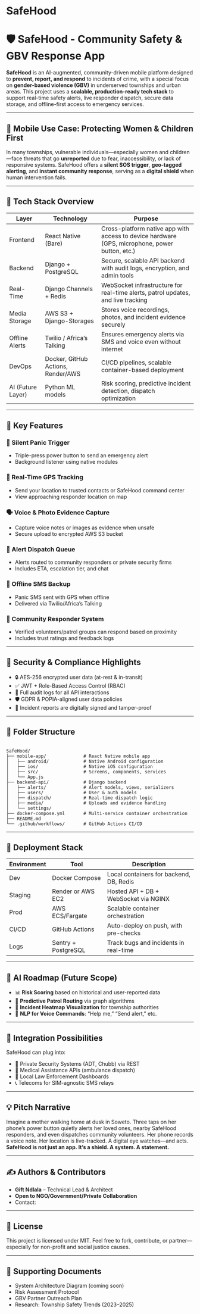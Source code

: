 # SafeHood


# 🛡️ SafeHood - Community Safety & GBV Response App

**SafeHood** is an AI-augmented, community-driven mobile platform designed to **prevent, report, and respond** to incidents of crime, with a special focus on **gender-based violence (GBV)** in underserved townships and urban areas. This project uses a **scalable, production-ready tech stack** to support real-time safety alerts, live responder dispatch, secure data storage, and offline-first access to emergency services.

---

## 📱 Mobile Use Case: Protecting Women & Children First

In many townships, vulnerable individuals—especially women and children—face threats that go **unreported** due to fear, inaccessibility, or lack of responsive systems. SafeHood offers a **silent SOS trigger**, **geo-tagged alerting**, and **instant community response**, serving as a **digital shield** when human intervention fails.

---

## 🧱 Tech Stack Overview

| Layer | Technology | Purpose |
|-------|------------|---------|
| Frontend | React Native (Bare) | Cross-platform native app with access to device hardware (GPS, microphone, power button, etc.) |
| Backend | Django + PostgreSQL | Secure, scalable API backend with audit logs, encryption, and admin tools |
| Real-Time | Django Channels + Redis | WebSocket infrastructure for real-time alerts, patrol updates, and live tracking |
| Media Storage | AWS S3 + Django-Storages | Stores voice recordings, photos, and incident evidence securely |
| Offline Alerts | Twilio / Africa’s Talking | Ensures emergency alerts via SMS and voice even without internet |
| DevOps | Docker, GitHub Actions, Render/AWS | CI/CD pipelines, scalable container-based deployment |
| AI (Future Layer) | Python ML models | Risk scoring, predictive incident detection, dispatch optimization |

---

## 🎯 Key Features

### 🔕 Silent Panic Trigger
- Triple-press power button to send an emergency alert
- Background listener using native modules

### 🧭 Real-Time GPS Tracking
- Send your location to trusted contacts or SafeHood command center
- View approaching responder location on map

### 🗣️ Voice & Photo Evidence Capture
- Capture voice notes or images as evidence when unsafe
- Secure upload to encrypted AWS S3 bucket

### 🧵 Alert Dispatch Queue
- Alerts routed to community responders or private security firms
- Includes ETA, escalation tier, and chat

### 📡 Offline SMS Backup
- Panic SMS sent with GPS when offline
- Delivered via Twilio/Africa’s Talking

### 👥 Community Responder System
- Verified volunteers/patrol groups can respond based on proximity
- Includes trust ratings and feedback logs

---

## 🔐 Security & Compliance Highlights

- 🔒 AES-256 encrypted user data (at-rest & in-transit)
- ✅ JWT + Role-Based Access Control (RBAC)
- 📝 Full audit logs for all API interactions
- 🛡️ GDPR & POPIA-aligned user data policies
- 🧾 Incident reports are digitally signed and tamper-proof

---

## 🧪 Folder Structure

```

SafeHood/
├── mobile-app/              # React Native mobile app
│   ├── android/             # Native Android configuration
│   ├── ios/                 # Native iOS configuration
│   ├── src/                 # Screens, components, services
│   └── App.js
├── backend-api/             # Django backend
│   ├── alerts/              # Alert models, views, serializers
│   ├── users/               # User & auth models
│   ├── dispatch/            # Real-time dispatch logic
│   ├── media/               # Uploads and evidence handling
│   └── settings/
├── docker-compose.yml       # Multi-service container orchestration
├── README.md
└── .github/workflows/       # GitHub Actions CI/CD

```

---

## 🚀 Deployment Stack

| Environment | Tool | Description |
|-------------|------|-------------|
| Dev | Docker Compose | Local containers for backend, DB, Redis |
| Staging | Render or AWS EC2 | Hosted API + DB + WebSocket via NGINX |
| Prod | AWS ECS/Fargate | Scalable container orchestration |
| CI/CD | GitHub Actions | Auto-deploy on push, with pre-checks |
| Logs | Sentry + PostgreSQL | Track bugs and incidents in real-time |

---

## 🤖 AI Roadmap (Future Scope)

- 📊 **Risk Scoring** based on historical and user-reported data  
- 🔄 **Predictive Patrol Routing** via graph algorithms  
- 📍 **Incident Heatmap Visualization** for township authorities  
- 🧠 **NLP for Voice Commands**: “Help me,” “Send alert,” etc.

---

## 🧩 Integration Possibilities

SafeHood can plug into:
- 🚓 Private Security Systems (ADT, Chubb) via REST
- 🏥 Medical Assistance APIs (ambulance dispatch)
- 🛑 Local Law Enforcement Dashboards
- 📞 Telecoms for SIM-agnostic SMS relays

---

## 💡 Pitch Narrative

Imagine a mother walking home at dusk in Soweto. Three taps on her phone’s power button quietly alerts her loved ones, nearby SafeHood responders, and even dispatches community volunteers. Her phone records a voice note. Her location is live-tracked. A digital eye watches—and acts. **SafeHood is not just an app. It’s a shield. A system. A statement.**

---

## ✍️ Authors & Contributors

- **Gift Ndlala** – Technical Lead & Architect  
- **Open to NGO/Government/Private Collaboration**  
- Contact:

---

## 📜 License

This project is licensed under MIT. Feel free to fork, contribute, or partner—especially for non-profit and social justice causes.

---

## 📎 Supporting Documents

- System Architecture Diagram (coming soon)  
- Risk Assessment Protocol  
- GBV Partner Outreach Plan  
- Research: Township Safety Trends (2023–2025)
